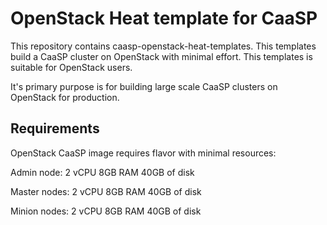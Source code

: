 # OpenStack Heat template for CaaSP

This repository contains caasp-openstack-heat-templates. This templates build a CaaSP cluster on OpenStack with minimal effort. This templates is suitable for OpenStack users.

It's primary purpose is for building large scale CaaSP clusters on OpenStack for production.

## Requirements

OpenStack CaaSP image requires flavor with minimal resources:

Admin node:
2 vCPU
8GB RAM
40GB of disk

Master nodes:
2 vCPU
8GB RAM
40GB of disk

Minion nodes:
2 vCPU
8GB RAM
40GB of disk
